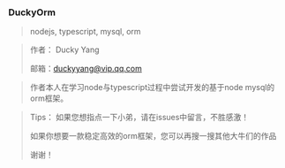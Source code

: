 ### DuckyOrm

> nodejs, typescript, mysql, orm

> 作者： Ducky Yang
>
> 邮箱：duckyyang@vip.qq.com

> 作者本人在学习node与typescript过程中尝试开发的基于node mysql的orm框架。

> Tips：
> 如果您想指点一下小弟，请在issues中留言，不胜感激！
>
> 如果你想要一款稳定高效的orm框架，您可以再搜一搜其他大牛们的作品
>
> 谢谢！
